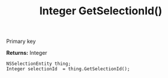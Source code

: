 ﻿---
uid: crmscript_ref_NSSelectionEntity_GetSelectionId
title: Integer GetSelectionId()
intellisense: NSSelectionEntity.GetSelectionId
keywords: NSSelectionEntity, GetSelectionId
so.topic: reference
---

Primary key

**Returns:** Integer


```crmscript
NSSelectionEntity thing;
Integer selectionId  = thing.GetSelectionId();
```


